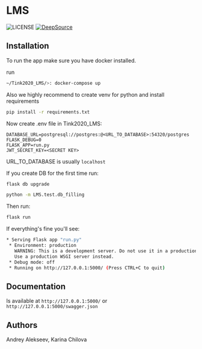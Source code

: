 # LMS

![LICENSE][license-image]
[![DeepSource](https://static.deepsource.io/deepsource-badge-light-mini.svg)](https://deepsource.io/gh/iKintosh/Tink2020_LMS/?ref=repository-badge)

## Installation
To run the app make sure you have docker installed.

run
```bash
~/Tink2020_LMS/>: docker-compose up
```

Also we highly recommend to create venv for python and install requirements 
```bash
pip install -r requirements.txt
```  

Now create .env file in Tink2020_LMS:

```.env
DATABASE_URL=postgresql://postgres:@<URL_TO_DATABASE>:54320/postgres
FLASK_DEBUG=0
FLASK_APP=run.py
JWT_SECRET_KEY=<SECRET KEY>
```
URL_TO_DATABASE is usually ```localhost```

If you create DB for the first time run:
```bash
flask db upgrade

python -m LMS.test.db_filling
```

Then run:
```bash
flask run
```

If everything's fine you'll see:

```bash
* Serving Flask app "run.py"
 * Environment: production
   WARNING: This is a development server. Do not use it in a production deployment.
   Use a production WSGI server instead.
 * Debug mode: off
 * Running on http://127.0.0.1:5000/ (Press CTRL+C to quit)

```

## Documentation
Is available at `http://127.0.0.1:5000/` or `http://127.0.0.1:5000/swagger.json`

## Authors
Andrey Alekseev, Karina Chilova

[license-image]: https://img.shields.io/badge/License-MIT-yellow.svg
